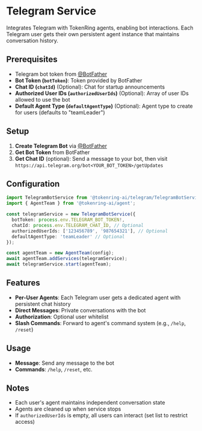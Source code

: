 # Telegram Service

Integrates Telegram with TokenRing agents, enabling bot interactions. Each Telegram user gets their own persistent agent instance that maintains conversation history.

## Prerequisites

- Telegram bot token from [@BotFather](https://t.me/botfather)
- **Bot Token (`botToken`)**: Token provided by BotFather
- **Chat ID (`chatId`)** (Optional): Chat for startup announcements
- **Authorized User IDs (`authorizedUserIds`)** (Optional): Array of user IDs allowed to use the bot
- **Default Agent Type (`defaultAgentType`)** (Optional): Agent type to create for users (defaults to "teamLeader")

## Setup

1. **Create Telegram Bot** via [@BotFather](https://t.me/botfather)
2. **Get Bot Token** from BotFather
3. **Get Chat ID** (optional): Send a message to your bot, then visit `https://api.telegram.org/bot<YOUR_BOT_TOKEN>/getUpdates`

## Configuration

```typescript
import TelegramBotService from '@tokenring-ai/telegram/TelegramBotService';
import { AgentTeam } from '@tokenring-ai/agent';

const telegramService = new TelegramBotService({
  botToken: process.env.TELEGRAM_BOT_TOKEN!,
  chatId: process.env.TELEGRAM_CHAT_ID, // Optional
  authorizedUserIds: ['123456789', '987654321'], // Optional
  defaultAgentType: 'teamLeader' // Optional
});

const agentTeam = new AgentTeam(config);
await agentTeam.addServices(telegramService);
await telegramService.start(agentTeam);
```

## Features

- **Per-User Agents**: Each Telegram user gets a dedicated agent with persistent chat history
- **Direct Messages**: Private conversations with the bot
- **Authorization**: Optional user whitelist
- **Slash Commands**: Forward to agent's command system (e.g., `/help`, `/reset`)

## Usage

- **Message**: Send any message to the bot
- **Commands**: `/help`, `/reset`, etc.

## Notes

- Each user's agent maintains independent conversation state
- Agents are cleaned up when service stops
- If `authorizedUserIds` is empty, all users can interact (set list to restrict access)
